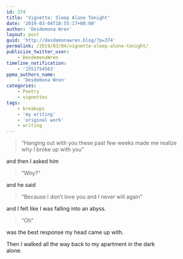 ```yaml
---
id: 374
title: 'Vignette: Sleep Alone Tonight'
date: '2019-03-04T18:55:17+00:00'
author: 'Desdemona Wren'
layout: post
guid: 'http://desdemonawren.blog/?p=374'
permalink: /2019/03/04/vignette-sleep-alone-tonight/
publicize_twitter_user:
    - DesdemonaWren
timeline_notification:
    - '1551754563'
ppma_authors_name:
    - 'Desdemona Wren'
categories:
    - Poetry
    - vignettes
tags:
    - breakups
    - 'my writing'
    - 'original work'
    - writing
---
```


> “Hanging out with you these past few weeks made me realize  
> why I broke up with you”

and then I asked him

> “Why?”

and he said

> “Because I don’t love you and I never will again”

and I felt like I was falling into an abyss.

> “Oh”

was the best response my head came up with.

Then I walked all the way back to my apartment in the dark  
alone.